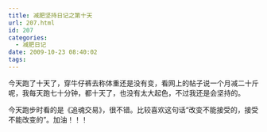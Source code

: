 ```yaml
---
title: 减肥坚持日记之第十天
url: 207.html
id: 207
categories:
  - 减肥日记
date: 2009-10-23 08:40:02
tags:
---
```


今天跑了十天了，穿牛仔裤去称体重还是没有变，看网上的帖子说一个月减二十斤呢，我每天跑七十分钟，都十天了，也没有太大起色，不过我还是会坚持的。  
  
今天跑步时看的是《追魂交易》，很不错。比较喜欢这句话“改变不能接受的，接受不能改变的”。加油！！！